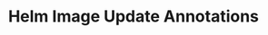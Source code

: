 ﻿---
layout: src/layouts/Default.astro
pubDate: 2025-09-15
modDate: 2025-09-15
title: Helm Image Update Annotations
description: What annotations are required to
navTitle: Helm Annotations
hideInThisSectionHeader: true
---
